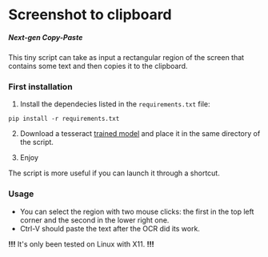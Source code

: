 # Screenshot to clipboard

##### Next-gen Copy-Paste
 
This tiny script can take as input a rectangular region of the screen that contains some text and then copies it to the clipboard. 

### First installation

1) Install the dependecies listed in the ```requirements.txt``` file:

```pip install -r requirements.txt```

2) Download a tesseract [trained model](https://github.com/tesseract-ocr/tessdata) and place it in the same directory of the script.

3) Enjoy

The script is more useful if you can launch it through a shortcut.

### Usage

- You can select the region with two mouse clicks: the first in the top left corner and the second in the lower right one. 
- Ctrl-V should paste the text after the OCR did its work.


**!!!**  It's only been tested on Linux with X11. **!!!**